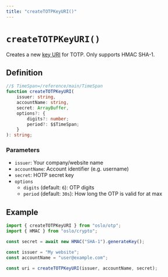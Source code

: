 ```yaml
---
title: "createTOTPKeyURI()"
---
```


# `createTOTPKeyURI()`

Creates a new [key URI](https://github.com/google/google-authenticator/wiki/Key-Uri-Format) for TOTP. Only supports HMAC SHA-1.

## Definition

```ts
//$ TimeSpan=/reference/main/TimeSpan
function createTOTPKeyURI(
	issuer: string,
	accountName: string,
	secret: ArrayBuffer,
	options?: {
		digits?: number;
		period?: $$TimeSpan;
	}
): string;
```

### Parameters

- `issuer`: Your company/website name
- `accountName`: Account identifier (e.g. username)
- `secret`: HOTP secret key
- `options`
  - `digits` (default: `6`): OTP digits
  - `period` (default: `30s`): How long the OTP is valid for at max

## Example

```ts
import { createTOTPKeyURI } from "oslo/otp";
import { HMAC } from "oslo/crypto";

const secret = await new HMAC("SHA-1").generateKey();

const issuer = "My website";
const accountName = "user@example.com";

const uri = createTOTPKeyURI(issuer, accountName, secret);
```
